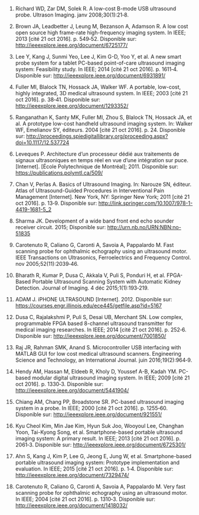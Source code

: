 1. Richard WD, Zar DM, Solek R. A low-cost B-mode USB ultrasound probe. Ultrason Imaging. janv 2008;30(1):21‑8.

2. Brown JA, Leadbetter J, Leung M, Bezanson A, Adamson R. A low cost open source high frame-rate high-frequency imaging system. In IEEE; 2013 [cité 21 oct 2016]. p. 549‑52\. Disponible sur: http://ieeexplore.ieee.org/document/6725177/

3. Lee Y, Kang J, Sunmi Yeo, Lee J, Kim G-D, Yoo Y, et al. A new smart probe system for a tablet PC-based point-of-care ultrasound imaging system: Feasibility study. In IEEE; 2014 [cité 21 oct 2016]. p. 1611‑4\. Disponible sur: http://ieeexplore.ieee.org/document/6931891/

4. Fuller MI, Blalock TN, Hossack JA, Walker WF. A portable, low-cost, highly integrated, 3D medical ultrasound system. In IEEE; 2003 [cité 21 oct 2016]. p. 38‑41\. Disponible sur: http://ieeexplore.ieee.org/document/1293352/

5. Ranganathan K, Santy MK, Fuller MI, Zhou S, Blalock TN, Hossack JA, et al. A prototype low-cost handheld ultrasound imaging system. In: Walker WF, Emelianov SY, éditeurs. 2004 [cité 21 oct 2016]. p. 24\. Disponible sur: http://proceedings.spiedigitallibrary.org/proceeding.aspx?doi=10.1117/12.537724

6. Leveques P. Architecture d’un processeur dédié aux traitements de signaux ultrasoniques en temps réel en vue d’une intégration sur puce. [Internet]. [École Polytechnique de Montréal]; 2011\. Disponible sur: https://publications.polymtl.ca/509/

7. Chan V, Perlas A. Basics of Ultrasound Imaging. In: Narouze SN, éditeur. Atlas of Ultrasound-Guided Procedures in Interventional Pain Management [Internet]. New York, NY: Springer New York; 2011 [cité 21 oct 2016]. p. 13‑9\. Disponible sur: http://link.springer.com/10.1007/978-1-4419-1681-5_2

8. Sharma JK. Development of a wide band front end echo sounder receiver circuit. 2015; Disponible sur: http://urn.nb.no/URN:NBN:no-51835

9. Carotenuto R, Caliano G, Caronti A, Savoia A, Pappalardo M. Fast scanning probe for ophthalmic echography using an ultrasound motor. IEEE Transactions on Ultrasonics, Ferroelectrics and Frequency Control. nov 2005;52(11):2039‑46.

10. Bharath R, Kumar P, Dusa C, Akkala V, Puli S, Ponduri H, et al. FPGA-Based Portable Ultrasound Scanning System with Automatic Kidney Detection. Journal of Imaging. 4 déc 2015;1(1):193‑219.

11. ADAM J. iPHONE ULTRASOUND [Internet]. 2012\. Disponible sur: https://courses.engr.illinois.edu/ece445/getfile.asp?id=5167

12. Dusa C, Rajalakshmi P, Puli S, Desai UB, Merchant SN. Low complex, programmable FPGA based 8-channel ultrasound transmitter for medical imaging researches. In IEEE; 2014 [cité 21 oct 2016]. p. 252‑6\. Disponible sur: http://ieeexplore.ieee.org/document/7001850/

13. Raj JR, Rahman SMK, Anand S. Microcontroller USB interfacing with MATLAB GUI for low cost medical ultrasound scanners. Engineering Science and Technology, an International Journal. juin 2016;19(2):964‑9.

14. Hendy AM, Hassan M, Eldeeb R, Kholy D, Youssef A-B, Kadah YM. PC-based modular digital ultrasound imaging system. In IEEE; 2009 [cité 21 oct 2016]. p. 1330‑3\. Disponible sur: http://ieeexplore.ieee.org/document/5441904/

15. Chiang AM, Chang PP, Broadstone SR. PC-based ultrasound imaging system in a probe. In IEEE; 2000 [cité 21 oct 2016]. p. 1255‑60\. Disponible sur: http://ieeexplore.ieee.org/document/921551/

16. Kyu Cheol Kim, Min Jae Kim, Hyun Suk Joo, Wooyoul Lee, Changhan Yoon, Tai-Kyong Song, et al. Smartphone-based portable ultrasound imaging system: A primary result. In IEEE; 2013 [cité 21 oct 2016]. p. 2061‑3\. Disponible sur: http://ieeexplore.ieee.org/document/6725301/

17. Ahn S, Kang J, Kim P, Lee G, Jeong E, Jung W, et al. Smartphone-based portable ultrasound imaging system: Prototype implementation and evaluation. In IEEE; 2015 [cité 21 oct 2016]. p. 1‑4\. Disponible sur: http://ieeexplore.ieee.org/document/7329474/

18. Carotenuto R, Caliano G, Caronti A, Savoia A, Pappalardo M. Very fast scanning probe for ophthalmic echography using an ultrasound motor. In IEEE; 2004 [cité 21 oct 2016]. p. 1310‑3\. Disponible sur: http://ieeexplore.ieee.org/document/1418032/
